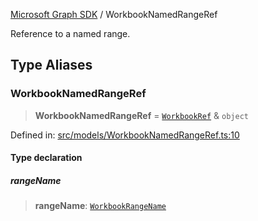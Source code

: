 [Microsoft Graph SDK](README.md) / WorkbookNamedRangeRef

Reference to a named range.

## Type Aliases

### WorkbookNamedRangeRef

> **WorkbookNamedRangeRef** = [`WorkbookRef`](WorkbookRef.md#workbookref) & `object`

Defined in: [src/models/WorkbookNamedRangeRef.ts:10](https://github.com/Future-Secure-AI/microsoft-graph/blob/main/src/models/WorkbookNamedRangeRef.ts#L10)

#### Type declaration

##### rangeName

> **rangeName**: [`WorkbookRangeName`](WorkbookRangeName.md#workbookrangename)
